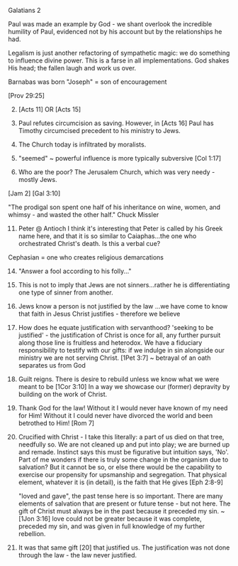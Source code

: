 Galatians 2


Paul was made an example by God - we shant overlook the incredible humility of Paul, evidenced not by his account but by the relationships he had.

Legalism is just another refactoring of sympathetic magic: we do something to influence divine power.  This is a farse in all implementations.  God shakes His head;  the fallen laugh and work us over.

Barnabas was born "Joseph"
= son of encouragement

[Prov 29:25]


2) [Acts 11] OR [Acts 15]

3) Paul refutes circumcision as saving.
However, in [Acts 16] Paul has Timothy circumcised precedent to his ministry to Jews.

4) The Church today is infiltrated by moralists.


6) "seemed" ~ powerful influence is more typically subversive [Col 1:17]


10) Who are the poor?  The Jerusalem Church, which was very needy - mostly Jews.


[Jam 2]
[Gal 3:10]


"The prodigal son spent one half of his inheritance on wine, women, and whimsy - and wasted the other half."  Chuck Missler


11) Peter @ Antioch
I think it's interesting that Peter is called by his Greek name here, and that it is so similar to Caiaphas...the one who orchestrated Christ's death.
Is this a verbal cue?

Cephasian = one who creates religious demarcations


14) "Answer a fool according to his folly..."

15)	This is not to imply that Jews are not sinners...rather he is differentiating one type of sinner from another.

16)	Jews know a person is not justified by the law
	...we have come to know that faith in Jesus Christ justifies - therefore we believe

17)	How does he equate justification with servanthood?
	'seeking to be justified' - the justification of Christ is once for all, any further pursuit along those line is fruitless and heterodox.
	We have a fiduciary responsibility to testify with our gifts: if we indulge in sin alongside our ministry we are not serving Christ.
		[1Pet 3:7] ~ betrayal of an oath separates us from God

18)	Guilt reigns.
	There is desire to rebuild unless we know what we were meant to be [1Cor 3:10]
	In a way we showcase our (former) depravity by building on the work of Christ.

19) Thank God for the law!
	Without it I would never have known of my need for Him!
	Without it I could never have divorced the world and been betrothed to Him!  [Rom 7]

20)	Crucified with Christ - I take this literally: a part of us died on that tree, needfully so.
	We are not cleaned up and put into play; we are burned up and remade.
	Instinct says this must be figurative but intuition says, 'No'.
	Part of me wonders if there is truly some change in the organism due to salvation?
	But it cannot be so, or else there would be the capability to exercise our propensity for upsmanship and segregation.
	That physical element, whatever it is (in detail), is the faith that He gives [Eph 2:8-9]

	"loved and gave", the past tense here is so important.
	There are many elements of salvation that are present or future tense - but not here.
	The gift of Christ must always be in the past because it preceded my sin.
	~ [1Jon 3:16] love could not be greater because it was complete, preceded my sin, and was given in full knowledge of my further rebellion.

21)	It was that same gift [20] that justified us.
	The justification was not done through the law - the law never justified.
	
